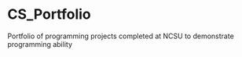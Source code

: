 # CS_Portfolio
Portfolio of programming projects completed at NCSU to demonstrate programming ability

